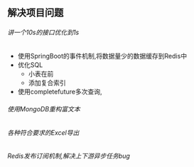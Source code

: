 ## 解决项目问题

###### 讲一个10s的接口优化到1s

* 使用SpringBoot的事件机制,将数据量少的数据缓存到Redis中
* 优化SQL
  * 小表在前
  * 添加复合索引
* 使用completefuture多次查询,



###### 使用MongoDB重构富文本



###### 各种符合要求的Excel导出



###### Redis发布订阅机制,解决上下游异步任务bug